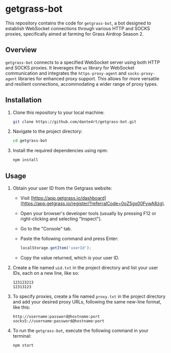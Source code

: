 # getgrass-bot

This repository contains the code for `getgrass-bot`, a bot designed to establish WebSocket connections through various HTTP and SOCKS proxies, specifically aimed at farming for Grass Airdrop Season 2.

## Overview

`getgrass-bot` connects to a specified WebSocket server using both HTTP and SOCKS proxies. It leverages the `ws` library for WebSocket communication and integrates the `https-proxy-agent` and `socks-proxy-agent` libraries for enhanced proxy support. This allows for more versatile and resilient connections, accommodating a wider range of proxy types.

## Installation

1. Clone this repository to your local machine:

   ```bash
   git clone https://github.com/dante4rt/getgrass-bot.git
   ```

2. Navigate to the project directory:

   ```bash
   cd getgrass-bot
   ```

3. Install the required dependencies using npm:

   ```bash
   npm install
   ```

## Usage

1. Obtain your user ID from the Getgrass website:

   - Visit [https://app.getgrass.io/dashboard](https://app.getgrass.io/register/?referralCode=0oZ5gx00FywA8zg).
   - Open your browser's developer tools (usually by pressing F12 or right-clicking and selecting "Inspect").
   - Go to the "Console" tab.
   - Paste the following command and press Enter:

     ```javascript
     localStorage.getItem('userId');
     ```

   - Copy the value returned, which is your user ID.

2. Create a file named `uid.txt` in the project directory and list your user IDs, each on a new line, like so:

   ```text
   123123213
   12313123
   ```

3. To specify proxies, create a file named `proxy.txt` in the project directory and add your desired proxy URLs, following the same new-line format, like this:

   ```text
   http://username:password@hostname:port
   socks5://username:password@hostname:port
   ```

4. To run the `getgrass-bot`, execute the following command in your terminal:

   ```bash
   npm start
   ```


